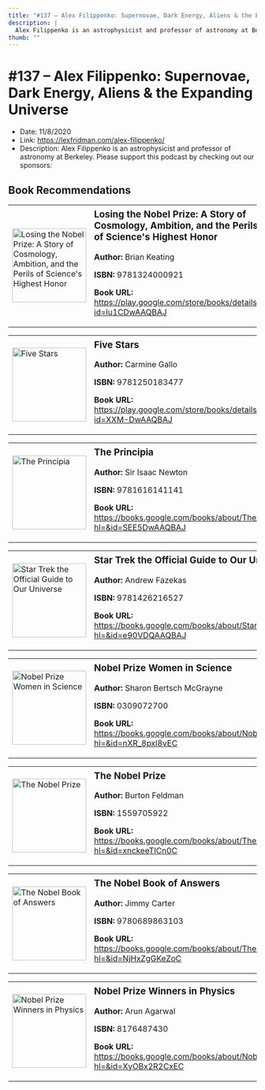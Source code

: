 ```yaml
---
title: "#137 – Alex Filippenko: Supernovae, Dark Energy, Aliens & the Expanding Universe"
description: |
  Alex Filippenko is an astrophysicist and professor of astronomy at Berkeley. Please support this podcast by checking out our sponsors:"
thumb: ""
---
```


# #137 – Alex Filippenko: Supernovae, Dark Energy, Aliens & the Expanding Universe

  - Date: 11/8/2020
  - Link: https://lexfridman.com/alex-filippenko/
  - Description: Alex Filippenko is an astrophysicist and professor of astronomy at Berkeley. Please support this podcast by checking out our sponsors:

## Book Recommendations

<table style="border: none;"><tr style="border: none;"><td style="border: none;"><img src="http://books.google.com/books/content?id=lu1CDwAAQBAJ&printsec=frontcover&img=1&zoom=1&edge=curl&source=gbs_api" alt="Losing the Nobel Prize: A Story of Cosmology, Ambition, and the Perils of Science's Highest Honor" width="150" style="vertical-align: top;"></td><td style="border: none; vertical-align: top;"><h3 style='margin-top: 5'>Losing the Nobel Prize: A Story of Cosmology, Ambition, and the Perils of Science's Highest Honor</h3><p><strong>Author:</strong> Brian Keating</p><p><strong>ISBN:</strong> 9781324000921</p><p><strong>Book URL:</strong> <a href="https://play.google.com/store/books/details?id=lu1CDwAAQBAJ">https://play.google.com/store/books/details?id=lu1CDwAAQBAJ</a></p></td></tr></table>
<table style="border: none;"><tr style="border: none;"><td style="border: none;"><img src="http://books.google.com/books/content?id=XXM-DwAAQBAJ&printsec=frontcover&img=1&zoom=1&edge=curl&source=gbs_api" alt="Five Stars" width="150" style="vertical-align: top;"></td><td style="border: none; vertical-align: top;"><h3 style='margin-top: 5'>Five Stars</h3><p><strong>Author:</strong> Carmine Gallo</p><p><strong>ISBN:</strong> 9781250183477</p><p><strong>Book URL:</strong> <a href="https://play.google.com/store/books/details?id=XXM-DwAAQBAJ">https://play.google.com/store/books/details?id=XXM-DwAAQBAJ</a></p></td></tr></table>
<table style="border: none;"><tr style="border: none;"><td style="border: none;"><img src="http://books.google.com/books/content?id=SEE5DwAAQBAJ&printsec=frontcover&img=1&zoom=1&edge=curl&source=gbs_api" alt="The Principia" width="150" style="vertical-align: top;"></td><td style="border: none; vertical-align: top;"><h3 style='margin-top: 5'>The Principia</h3><p><strong>Author:</strong> Sir Isaac Newton</p><p><strong>ISBN:</strong> 9781616141141</p><p><strong>Book URL:</strong> <a href="https://books.google.com/books/about/The_Principia.html?hl=&id=SEE5DwAAQBAJ">https://books.google.com/books/about/The_Principia.html?hl=&id=SEE5DwAAQBAJ</a></p></td></tr></table>
<table style="border: none;"><tr style="border: none;"><td style="border: none;"><img src="http://books.google.com/books/content?id=e90VDQAAQBAJ&printsec=frontcover&img=1&zoom=1&edge=curl&source=gbs_api" alt="Star Trek the Official Guide to Our Universe" width="150" style="vertical-align: top;"></td><td style="border: none; vertical-align: top;"><h3 style='margin-top: 5'>Star Trek the Official Guide to Our Universe</h3><p><strong>Author:</strong> Andrew Fazekas</p><p><strong>ISBN:</strong> 9781426216527</p><p><strong>Book URL:</strong> <a href="https://books.google.com/books/about/Star_Trek_the_Official_Guide_to_Our_Univ.html?hl=&id=e90VDQAAQBAJ">https://books.google.com/books/about/Star_Trek_the_Official_Guide_to_Our_Univ.html?hl=&id=e90VDQAAQBAJ</a></p></td></tr></table>
<table style="border: none;"><tr style="border: none;"><td style="border: none;"><img src="http://books.google.com/books/content?id=nXR_8pxl8vEC&printsec=frontcover&img=1&zoom=1&source=gbs_api" alt="Nobel Prize Women in Science" width="150" style="vertical-align: top;"></td><td style="border: none; vertical-align: top;"><h3 style='margin-top: 5'>Nobel Prize Women in Science</h3><p><strong>Author:</strong> Sharon Bertsch McGrayne</p><p><strong>ISBN:</strong> 0309072700</p><p><strong>Book URL:</strong> <a href="https://books.google.com/books/about/Nobel_Prize_Women_in_Science.html?hl=&id=nXR_8pxl8vEC">https://books.google.com/books/about/Nobel_Prize_Women_in_Science.html?hl=&id=nXR_8pxl8vEC</a></p></td></tr></table>
<table style="border: none;"><tr style="border: none;"><td style="border: none;"><img src="http://books.google.com/books/content?id=xnckeeTICn0C&printsec=frontcover&img=1&zoom=1&edge=curl&source=gbs_api" alt="The Nobel Prize" width="150" style="vertical-align: top;"></td><td style="border: none; vertical-align: top;"><h3 style='margin-top: 5'>The Nobel Prize</h3><p><strong>Author:</strong> Burton Feldman</p><p><strong>ISBN:</strong> 1559705922</p><p><strong>Book URL:</strong> <a href="https://books.google.com/books/about/The_Nobel_Prize.html?hl=&id=xnckeeTICn0C">https://books.google.com/books/about/The_Nobel_Prize.html?hl=&id=xnckeeTICn0C</a></p></td></tr></table>
<table style="border: none;"><tr style="border: none;"><td style="border: none;"><img src="http://books.google.com/books/content?id=NjHxZgGKeZoC&printsec=frontcover&img=1&zoom=1&edge=curl&source=gbs_api" alt="The Nobel Book of Answers" width="150" style="vertical-align: top;"></td><td style="border: none; vertical-align: top;"><h3 style='margin-top: 5'>The Nobel Book of Answers</h3><p><strong>Author:</strong> Jimmy Carter</p><p><strong>ISBN:</strong> 9780689863103</p><p><strong>Book URL:</strong> <a href="https://books.google.com/books/about/The_Nobel_Book_of_Answers.html?hl=&id=NjHxZgGKeZoC">https://books.google.com/books/about/The_Nobel_Book_of_Answers.html?hl=&id=NjHxZgGKeZoC</a></p></td></tr></table>
<table style="border: none;"><tr style="border: none;"><td style="border: none;"><img src="http://books.google.com/books/content?id=XyOBx2R2CxEC&printsec=frontcover&img=1&zoom=1&edge=curl&source=gbs_api" alt="Nobel Prize Winners in Physics" width="150" style="vertical-align: top;"></td><td style="border: none; vertical-align: top;"><h3 style='margin-top: 5'>Nobel Prize Winners in Physics</h3><p><strong>Author:</strong> Arun Agarwal</p><p><strong>ISBN:</strong> 8176487430</p><p><strong>Book URL:</strong> <a href="https://books.google.com/books/about/Nobel_Prize_Winners_in_Physics.html?hl=&id=XyOBx2R2CxEC">https://books.google.com/books/about/Nobel_Prize_Winners_in_Physics.html?hl=&id=XyOBx2R2CxEC</a></p></td></tr></table>
